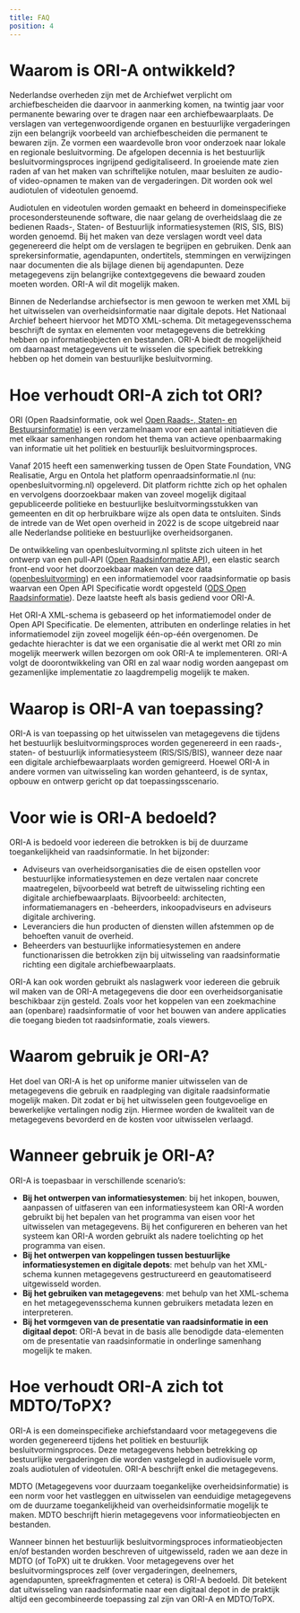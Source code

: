 ```yaml
---
title: FAQ
position: 4
---
```


# Waarom is ORI-A ontwikkeld?

Nederlandse overheden zijn met de Archiefwet verplicht om archiefbescheiden die daarvoor in aanmerking komen, na twintig jaar voor permanente bewaring over te dragen naar een archiefbewaarplaats. De verslagen van vertegenwoordigende organen en bestuurlijke vergaderingen zijn een belangrijk voorbeeld van archiefbescheiden die permanent te bewaren zijn. Ze vormen een waardevolle bron voor onderzoek naar lokale en regionale besluitvorming. De afgelopen decennia is het bestuurlijk besluitvormingsproces ingrijpend gedigitaliseerd. In groeiende mate zien raden af van het maken van schriftelijke notulen, maar besluiten ze audio- of video-opnamen te maken van de vergaderingen. Dit worden ook wel audiotulen of videotulen genoemd.

Audiotulen en videotulen worden gemaakt en beheerd in domeinspecifieke procesondersteunende software, die naar gelang de overheidslaag die ze bedienen Raads-, Staten- of Bestuurlijk informatiesystemen (RIS, SIS, BIS) worden genoemd. Bij het maken van deze verslagen wordt veel data gegenereerd die helpt om de verslagen te begrijpen en gebruiken. Denk aan sprekersinformatie, agendapunten, ondertitels, stemmingen en verwijzingen naar documenten die als bijlage dienen bij agendapunten. Deze metagegevens zijn belangrijke contextgegevens die bewaard zouden moeten worden. ORI-A wil dit mogelijk maken.

Binnen de Nederlandse archiefsector is men gewoon te werken met XML bij het uitwisselen van overheidsinformatie naar digitale depots. Het Nationaal Archief beheert hiervoor het MDTO XML-schema. Dit metagegevensschema beschrijft de syntax en elementen voor metagegevens die betrekking hebben op informatieobjecten en bestanden. ORI-A biedt de mogelijkheid om daarnaast metagegevens uit te wisselen die specifiek betrekking hebben op het domein van bestuurlijke besluitvorming. 

# Hoe verhoudt ORI-A zich tot ORI?

ORI (Open Raadsinformatie, ook wel [Open Raads-, Staten- en Bestuursinformatie](https://vng-realisatie.github.io/ODS-Open-Raadsinformatie/)) is een verzamelnaam voor een aantal initiatieven die met elkaar samenhangen rondom het thema van actieve openbaarmaking van informatie uit het politiek en bestuurlijk besluitvormingsproces. 

Vanaf 2015 heeft een samenwerking tussen de Open State Foundation, VNG Realisatie, Argu en Ontola het platform openraadsinformatie.nl (nu: openbesluitvorming.nl) opgeleverd. Dit platform richtte zich op het ophalen en vervolgens doorzoekbaar maken van zoveel mogelijk digitaal gepubliceerde politieke en bestuurlijke besluitvormingsstukken van gemeenten en dit op herbruikbare wijze als open data te ontsluiten. Sinds de intrede van de Wet open overheid in 2022 is de scope uitgebreid naar alle Nederlandse politieke en bestuurlijke overheidsorganen. 

De ontwikkeling van openbesluitvorming.nl splitste zich uiteen in het ontwerp van een pull-API ([Open Raadsinformatie API](https://github.com/openstate/open-raadsinformatie)), een elastic search front-end voor het doorzoekbaar maken van deze data ([openbesluitvorming](https://github.com/ontola/openbesluitvorming)) en een informatiemodel voor raadsinformatie op basis waarvan een Open API Specificatie wordt opgesteld ([ODS Open Raadsinformatie](https://github.com/VNG-Realisatie/ODS-Open-Raadsinformatie)). Deze laatste heeft als basis gediend voor ORI-A.

Het ORI-A XML-schema is gebaseerd op het informatiemodel onder de Open API Specificatie. De elementen, attributen en onderlinge relaties in het informatiemodel zijn zoveel mogelijk één-op-één overgenomen. De gedachte hierachter is dat we een organisatie die al werkt met ORI zo min mogelijk meerwerk willen bezorgen om ook ORI-A te implementeren. ORI-A volgt de doorontwikkeling van ORI en zal waar nodig worden aangepast om gezamenlijke implementatie zo laagdrempelig mogelijk te maken.

# Waarop is ORI-A van toepassing? 

ORI-A is van toepassing op het uitwisselen van metagegevens die tijdens het bestuurlijk besluitvormingsproces worden gegenereerd in een raads-, staten- of bestuurlijk informatiesysteem (RIS/SIS/BIS), wanneer deze naar een digitale archiefbewaarplaats worden gemigreerd. Hoewel ORI-A in andere vormen van uitwisseling kan worden gehanteerd, is de syntax, opbouw en ontwerp gericht op dat toepassingsscenario. 

# Voor wie is ORI-A bedoeld? 

ORI-A is bedoeld voor iedereen die betrokken is bij de duurzame toegankelijkheid van raadsinformatie. In het bijzonder:

- Adviseurs van overheidsorganisaties die de eisen opstellen voor bestuurlijke informatiesystemen en deze vertalen naar concrete maatregelen, bijvoorbeeld wat betreft de uitwisseling richting een digitale archiefbewaarplaats. Bijvoorbeeld: architecten, informatiemanagers en -beheerders, inkoopadviseurs en adviseurs digitale archivering. 
 - Leveranciers die hun producten of diensten willen afstemmen op de behoeften vanuit de overheid. 
 - Beheerders van bestuurlijke informatiesystemen en andere functionarissen die betrokken zijn bij uitwisseling van raadsinformatie richting een digitale archiefbewaarplaats. 

ORI-A kan ook worden gebruikt als naslagwerk voor iedereen die gebruik wil maken van de ORI-A metagegevens die door een overheidsorganisatie beschikbaar zijn gesteld. Zoals voor het koppelen van een zoekmachine aan (openbare) raadsinformatie of voor het bouwen van andere applicaties die toegang bieden tot raadsinformatie, zoals viewers. 

# Waarom gebruik je ORI-A? 

Het doel van ORI-A is het op uniforme manier uitwisselen van de metagegevens die gebruik en raadpleging van digitale raadsinformatie mogelijk maken. Dit zodat er bij het uitwisselen geen foutgevoelige en bewerkelijke vertalingen nodig zijn. Hiermee worden de kwaliteit van de metagegevens bevorderd en de kosten voor uitwisselen verlaagd. 

# Wanneer gebruik je ORI-A? 

ORI-A is toepasbaar in verschillende scenario’s:

- **Bij het ontwerpen van informatiesystemen**: bij het inkopen, bouwen, aanpassen of uitfaseren van een informatiesysteem kan ORI-A worden gebruikt bij het bepalen van het programma van eisen voor het uitwisselen van metagegevens. Bij het configureren en beheren van het systeem kan ORI-A worden gebruikt als nadere toelichting op het programma van eisen. 
- **Bij het ontwerpen van koppelingen tussen bestuurlijke informatiesystemen en digitale depots**: met behulp van het XML-schema kunnen metagegevens gestructureerd en geautomatiseerd uitgewisseld worden. 
- **Bij het gebruiken van metagegevens**: met behulp van het XML-schema en het metagegevensschema kunnen gebruikers metadata lezen en interpreteren. 
- **Bij het vormgeven van de presentatie van raadsinformatie in een digitaal depot**: ORI-A bevat in de basis alle benodigde data-elementen om de presentatie van raadsinformatie in onderlinge samenhang mogelijk te maken. 

# Hoe verhoudt ORI-A zich tot MDTO/ToPX?

ORI-A is een domeinspecifieke archiefstandaard voor metagegevens die worden gegenereerd tijdens het politiek en bestuurlijk besluitvormingsproces. Deze metagegevens hebben betrekking op bestuurlijke vergaderingen die worden vastgelegd in audiovisuele vorm, zoals audiotulen of videotulen. ORI-A beschrijft enkel die metagegevens.

MDTO (Metagegevens voor duurzaam toegankelijke overheidsinformatie) is een norm voor het vastleggen en uitwisselen van eenduidige metagegevens om de duurzame toegankelijkheid van overheidsinformatie mogelijk te maken. MDTO beschrijft hierin metagegevens voor informatieobjecten en bestanden.

Wanneer binnen het bestuurlijk besluitvormingsproces informatieobjecten en/of bestanden worden beschreven of uitgewisseld, raden we aan deze in MDTO (of ToPX) uit te drukken. Voor metagegevens over het besluitvormingsproces zelf (over vergaderingen, deelnemers, agendapunten, spreekfragmenten et cetera) is ORI-A bedoeld. Dit betekent dat uitwisseling van raadsinformatie naar een digitaal depot in de praktijk altijd een gecombineerde toepassing zal zijn van ORI-A en MDTO/ToPX.
